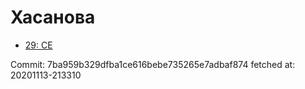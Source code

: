 # Хасанова
- [29: CE](29.md)

Commit: 7ba959b329dfba1ce616bebe735265e7adbaf874
 fetched at: 20201113-213310
